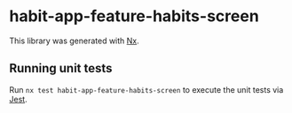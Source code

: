 # habit-app-feature-habits-screen

This library was generated with [Nx](https://nx.dev).

## Running unit tests

Run `nx test habit-app-feature-habits-screen` to execute the unit tests via [Jest](https://jestjs.io).
